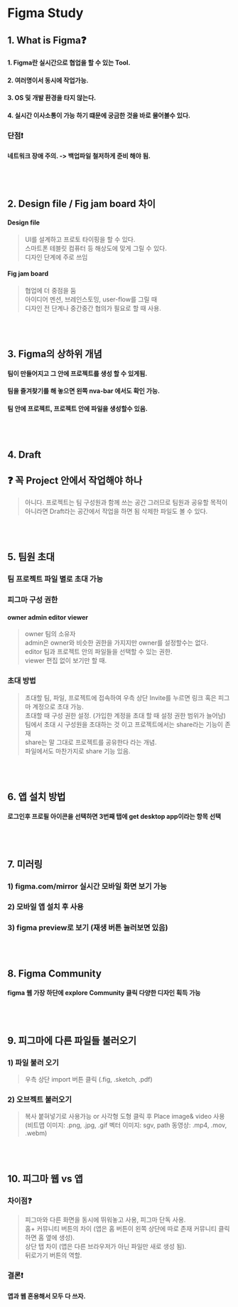 # Figma Study

## 1.  What is Figma❓
#### 1. Figma란 실시간으로 협업을 할 수 있는 Tool.
#### 2. 여러명이서 동시에 작업가능.
#### 3. OS 및 개발 환경을 타지 않는다.
#### 4. 실시간 이사소통이 가능 하기 떄문에 궁금한 것을 바로 물어볼수 있다.

### 단점❗️
#### 네트워크 장애 주의. -> 백업파일 철저하게 준비 해야 됨.

<br>
<br>

## 2. Design file / Fig jam board 차이
#### Design file  
> UI를 설계하고 프로토 타이핑을 할 수 있다.  
스마트폰 테블릿 컴퓨터 등 해상도에 맞게 그릴 수 있다.  
디자인 단계에 주로 쓰임

#### Fig jam board  
> 협업에 더 중점을 둠  
아이디어 멘션, 브레인스토밍, user-flow를 그릴 때  
디자인 전 단계나 중간중간 협의가 필요로 할 때 사용.

<br><br>

## 3. Figma의 상하위 개념
#### 팀이 만들어지고 그 안에 프로젝트를 생성 할 수 있게됨.
#### 팀을 즐겨찾기를 해 놓으면 왼쪽 nva-bar 에서도 확인 가능.
#### 팀 안에 프로젝트, 프로젝트 안에 파일을 생성할수 있음.

<br><br>

## 4. Draft
## ❓ 꼭 Project 안에서 작업해야 하나
> 아니다. 프로젝트는 팀 구성원과 함께 쓰는 공간 그러므로 팀원과 공유할 목적이 아니라면 Draft라는 공간에서 작업을 하면 됨 삭제한 파일도 볼 수 있다.

<br><br>

## 5. 팀원 초대
### 팀 프로젝트 파일 별로 초대 가능
### 피그마 구성 권한
#### owner admin editor viewer
> owner 팀의 소유자  
admin은 owner와 비슷한 권한을 가지지만 owner를 설정할수는 없다.  
editor 팀과 프로젝트 안의 파일들을 선택할 수 있는 권한.  
viewer 편집 없이 보기만 할 때.
### 초대 방법
> 초대할 팀, 파일, 프로젝트에 접속하여 우측 상단 Invite를 누르면 링크 혹은 피그마 계정으로 초대 가능.  
초대할 때 구성 권한 설정. (가입한 계정을 초대 할 때 설정 권한 범위가 늘어남)  
팀에서 초대 시 구성원을 초대하는 것 이고 프로젝트에서는 share라는 기능이 존재  
share는 말 그대로 프로젝트를 공유한다 라는 개념.  
파일에서도 마찬가지로 share 기능 있음. 

<br><br>

## 6. 앱 설치 방법
#### 로그인후 프로필 아이콘을 선택하면 3번째 탭에 get desktop app이라는 항목 선택

<br><br>

## 7. 미러링
### 1) figma.com/mirror 실시간 모바일 화면 보기 가능
### 2) 모바일 앱 설치 후 사용
### 3) figma preview로 보기 (재생 버튼 눌러보면 있음)

<br><br>

## 8. Figma Community
#### figma 웹 가장 하단에 explore Community 클릭 다양한 디자인 획득 가능

<br><br>

## 9. 피그마에 다른 파일들 불러오기
### 1) 파일 불러 오기
> 우측 상단 import 버튼 클릭 (.fig, .sketch, .pdf)
### 2) 오브젝트 불러오기
> 복사 붙혀넣기로 사용가능 or 사각형 도형 클릭 후 Place image& video 사용  
(비트맵 이미지: .png, .jpg, .gif 벡터 이미지: sgv, path 동영상: .mp4, .mov, .webm)

<br><br>

## 10. 피그마 웹 vs 앱
### 차이점❓
>피그마와 다른 화면을 동시에 뛰워놓고 사용, 피그마 단독 사용.  
홈+ 커뮤니티 버튼의 차이 (앱은 홈 버튼이 왼쪽 상단에 따로 존재 커뮤니티 클릭 하면 홈 옆에 생성).  
상단 탭 차이 (앱은 다른 브라우저가 아닌 파일만 새로 생성 됨).  
뒤로가기 버튼의 역할.

### 결론❗️
#### 앱과 웹 혼용해서 모두 다 쓰자.